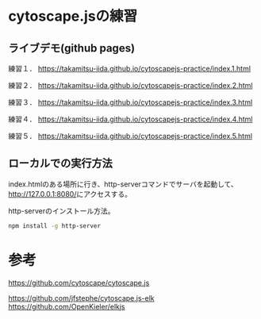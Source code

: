# cytoscape.jsの練習

## ライブデモ(github pages)

練習１．
<https://takamitsu-iida.github.io/cytoscapejs-practice/index.1.html>

練習２．
<https://takamitsu-iida.github.io/cytoscapejs-practice/index.2.html>

練習３．
<https://takamitsu-iida.github.io/cytoscapejs-practice/index.3.html>

練習４．
<https://takamitsu-iida.github.io/cytoscapejs-practice/index.4.html>

練習５．
<https://takamitsu-iida.github.io/cytoscapejs-practice/index.5.html>



## ローカルでの実行方法

index.htmlのある場所に行き、http-serverコマンドでサーバを起動して、<http://127.0.0.1:8080/>にアクセスする。

http-serverのインストール方法。

```bash
npm install -g http-server
```

# 参考

<https://github.com/cytoscape/cytoscape.js>

<https://github.com/jfstephe/cytoscape.js-elk>
<https://github.com/OpenKieler/elkjs>
